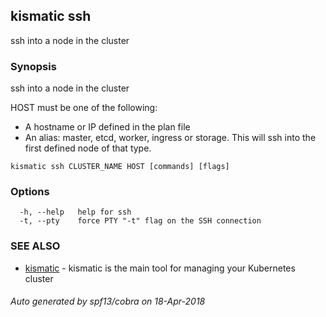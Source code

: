 ## kismatic ssh

ssh into a node in the cluster

### Synopsis

ssh into a node in the cluster

HOST must be one of the following:
- A hostname or IP defined in the plan file
- An alias: master, etcd, worker, ingress or storage. This will ssh into the first defined node of that type.

```
kismatic ssh CLUSTER_NAME HOST [commands] [flags]
```

### Options

```
  -h, --help   help for ssh
  -t, --pty    force PTY "-t" flag on the SSH connection
```

### SEE ALSO

* [kismatic](kismatic.md)	 - kismatic is the main tool for managing your Kubernetes cluster

###### Auto generated by spf13/cobra on 18-Apr-2018
